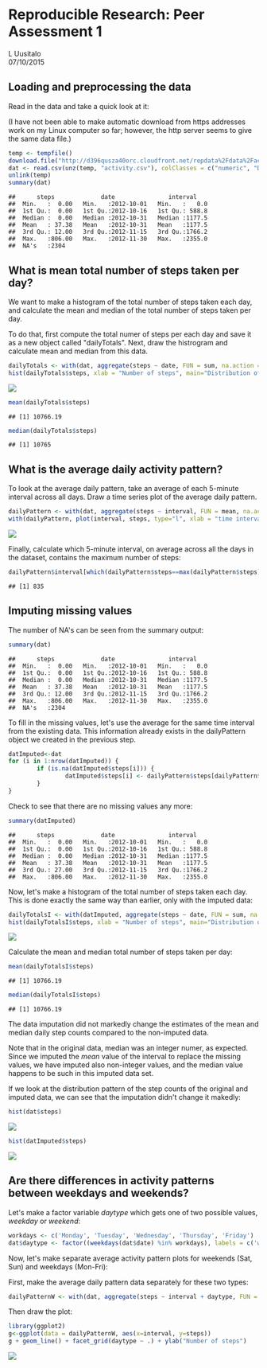 # Reproducible Research: Peer Assessment 1
L Uusitalo  
07/10/2015  


## Loading and preprocessing the data

Read in the data and take a quick look at it:

(I have not been able to make automatic download from https addresses work on my Linux computer so far; however, the http server seems to give the same data file.)


```r
temp <- tempfile()
download.file("http://d396qusza40orc.cloudfront.net/repdata%2Fdata%2Factivity.zip", temp)
dat <- read.csv(unz(temp, "activity.csv"), colClasses = c("numeric", "Date", "numeric"))
unlink(temp)
summary(dat)
```

```
##      steps             date               interval     
##  Min.   :  0.00   Min.   :2012-10-01   Min.   :   0.0  
##  1st Qu.:  0.00   1st Qu.:2012-10-16   1st Qu.: 588.8  
##  Median :  0.00   Median :2012-10-31   Median :1177.5  
##  Mean   : 37.38   Mean   :2012-10-31   Mean   :1177.5  
##  3rd Qu.: 12.00   3rd Qu.:2012-11-15   3rd Qu.:1766.2  
##  Max.   :806.00   Max.   :2012-11-30   Max.   :2355.0  
##  NA's   :2304
```

## What is mean total number of steps taken per day?

We want to make a histogram of the total number of steps taken each day, and calculate the mean and median of the total number of steps taken per day.

To do that, first compute the total numer of steps per each day and save it as a new object  called "dailyTotals". Next, draw the histrogram and calculate mean and median from this data.


```r
dailyTotals <- with(dat, aggregate(steps ~ date, FUN = sum, na.action = na.omit))
hist(dailyTotals$steps, xlab = "Number of steps", main="Distribution of total number of steps per day")
```

![](PA1_template_files/figure-html/unnamed-chunk-2-1.png) 

```r
mean(dailyTotals$steps)
```

```
## [1] 10766.19
```

```r
median(dailyTotals$steps)
```

```
## [1] 10765
```

## What is the average daily activity pattern?

To look at the average daily pattern, take an average of each 5-minute interval across all days. Draw a time series plot of the average daily pattern.


```r
dailyPattern <- with(dat, aggregate(steps ~ interval, FUN = mean, na.action = na.omit))
with(dailyPattern, plot(interval, steps, type="l", xlab = "time interval", ylab="mean number of steps", main="Mean daily activity pattern"))
```

![](PA1_template_files/figure-html/unnamed-chunk-3-1.png) 

Finally, calculate which 5-minute interval, on average across all the days in the dataset, contains the maximum number of steps:


```r
dailyPattern$interval[which(dailyPattern$steps==max(dailyPattern$steps))]
```

```
## [1] 835
```

## Imputing missing values

The number of NA's can be seen from the summary output:


```r
summary(dat)
```

```
##      steps             date               interval     
##  Min.   :  0.00   Min.   :2012-10-01   Min.   :   0.0  
##  1st Qu.:  0.00   1st Qu.:2012-10-16   1st Qu.: 588.8  
##  Median :  0.00   Median :2012-10-31   Median :1177.5  
##  Mean   : 37.38   Mean   :2012-10-31   Mean   :1177.5  
##  3rd Qu.: 12.00   3rd Qu.:2012-11-15   3rd Qu.:1766.2  
##  Max.   :806.00   Max.   :2012-11-30   Max.   :2355.0  
##  NA's   :2304
```

To fill in the missing values, let's use the average for the same time interval from the existing data. This information already exists in the dailyPattern object we created in the previous step.


```r
datImputed<-dat
for (i in 1:nrow(datImputed)) {
        if (is.na(datImputed$steps[i])) {
                datImputed$steps[i] <- dailyPattern$steps[dailyPattern$interval==datImputed$interval[i]]
        }
} 
```

Check to see that there are no missing values any more:


```r
summary(datImputed)
```

```
##      steps             date               interval     
##  Min.   :  0.00   Min.   :2012-10-01   Min.   :   0.0  
##  1st Qu.:  0.00   1st Qu.:2012-10-16   1st Qu.: 588.8  
##  Median :  0.00   Median :2012-10-31   Median :1177.5  
##  Mean   : 37.38   Mean   :2012-10-31   Mean   :1177.5  
##  3rd Qu.: 27.00   3rd Qu.:2012-11-15   3rd Qu.:1766.2  
##  Max.   :806.00   Max.   :2012-11-30   Max.   :2355.0
```

Now, let's make a histogram of the total number of steps taken each day. This is done exactly the same way than earlier, only with the imputed data:


```r
dailyTotalsI <- with(datImputed, aggregate(steps ~ date, FUN = sum, na.action = na.omit))
hist(dailyTotalsI$steps, xlab = "Number of steps", main="Distribution of total number of steps per day")
```

![](PA1_template_files/figure-html/unnamed-chunk-8-1.png) 

Calculate the mean and median total number of steps taken per day:


```r
mean(dailyTotalsI$steps)
```

```
## [1] 10766.19
```

```r
median(dailyTotalsI$steps)
```

```
## [1] 10766.19
```

The data imputation did not markedly change the estimates of the mean and median daily step counts compared to the non-imputed data. 

Note that in the original data, median was an integer numer, as expected. Since we imputed the *mean* value of the interval to replace the missing values, we have imputed also non-integer values, and the median value happens to be such in this imputed data set.

If we look at the distribution pattern of the step counts of the original and imputed data, we can see that the imputation didn't change it makedly:


```r
hist(dat$steps)
```

![](PA1_template_files/figure-html/unnamed-chunk-10-1.png) 

```r
hist(datImputed$steps)
```

![](PA1_template_files/figure-html/unnamed-chunk-10-2.png) 

## Are there differences in activity patterns between weekdays and weekends?

Let's make a factor variable *daytype* which gets one of two possible values, *weekday* or *weekend*:


```r
workdays <- c('Monday', 'Tuesday', 'Wednesday', 'Thursday', 'Friday')
dat$daytype <- factor((weekdays(dat$date) %in% workdays), labels = c('weekend', 'weekday'))
```

Now, let's make separate average activity pattern plots for weekends (Sat, Sun) and weekdays (Mon-Fri):

First, make the average daily pattern data separately for these two types:

```r
dailyPatternW <- with(dat, aggregate(steps ~ interval + daytype, FUN = mean, na.action = na.omit))
```


Then draw the plot:

```r
library(ggplot2)
g<-ggplot(data = dailyPatternW, aes(x=interval, y=steps))
g + geom_line() + facet_grid(daytype ~ .) + ylab("Number of steps")
```

![](PA1_template_files/figure-html/unnamed-chunk-13-1.png) 
